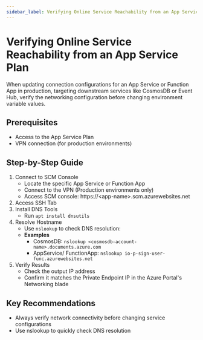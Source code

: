 ```yaml
---
sidebar_label: Verifying Online Service Reachability from an App Service Plan
---
```


# Verifying Online Service Reachability from an App Service Plan

When updating connection configurations for an App Service or Function App in
production, targeting downstream services like CosmosDB or Event Hub, verify the
networking configuration before changing environment variable values.

## Prerequisites

- Access to the App Service Plan
- VPN connection (for production environments)

## Step-by-Step Guide

1. Connect to SCM Console
   - Locate the specific App Service or Function App
   - Connect to the VPN (Production environments only)
   - Access SCM console: https://&lt;app-name&gt;.scm.azurewebsites.net
2. Access SSH Tab
3. Install DNS Tools
   - Run `apt install dnsutils`
4. Resolve Hostname
   - Use `nslookup` to check DNS resolution:
   - **Examples**
     - CosmosDB: `nslookup <cosmosdb-account-name>.documents.azure.com`
     - AppService/ FunctionApp: `nslookup io-p-sign-user-func.azurewebsites.net`
5. Verify Results
   - Check the output IP address
   - Confirm it matches the Private Endpoint IP in the Azure Portal's Networking
     blade

## Key Recommendations

- Always verify network connectivity before changing service configurations
- Use nslookup to quickly check DNS resolution
